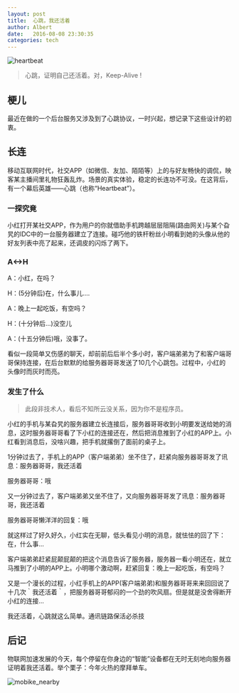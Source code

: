 ```yaml
---
layout: post
title:  心跳，我还活着
author: Albert
date:   2016-08-08 23:30:35
categories: tech
---
```


![heartbeat](https://mmbiz.qlogo.cn/mmbiz_png/jdLH3NftFiaaibkY66m8uZiaBfYiaFc3FicFLbUK2Jrp6lN3Ekias3Axkj3EmoPKzDlcu1Jp4Iu0JricZtrB95MeMibaew/0?wx_fmt=png)

> 心跳，证明自己还活着。对，Keep-Alive !

## 梗儿

最近在做的一个后台服务又涉及到了心跳协议，一时兴起，想记录下这些设计的初衷。

## 长连

移动互联网时代，社交APP（如微信、友加、陌陌等）上的与好友畅快的调侃，映客某主播间里礼物狂轰乱炸。场景的真实体验，稳定的长连功不可没。在这背后，有一个幕后英雄——心跳（也称“Heartbeat”）。

### 一探究竟

小红打开某社交APP，作为用户的你就借助手机跨越层层阻隔(路由网关)与某个旮旯的IDC中的一台服务器建立了连接。碰巧他的铁杆粉丝小明看到她的头像从他的好友列表中亮了起来，还调皮的闪烁了两下。

### A<->H

A：小红，在吗？

H：(5分钟后)在，什么事儿....

A：晚上一起吃饭，有空吗？

H：(十分钟后...)没空儿

A：(十五分钟后)哦，没事了。

看似一段简单又伤感的聊天，却前前后后半个多小时，客户端弟弟为了和客户端哥哥保持连接，在后台默默的给服务器哥哥发送了10几个心跳包。过程中，小红的头像时而灰时而亮。

### 发生了什么

> 此段非技术人，看后不知所云没关系，因为你不是程序员。

小红的手机与某旮旯的服务器建立长连接后，服务器哥哥收到小明要发送给她的消息，这时服务器哥哥看了下小红的连接还在，然后把消息推到了小红的APP上。小红看到消息后，没啥兴趣，把手机就撂倒了面前的桌子上。

1分钟过去了，手机上的APP（客户端弟弟）坐不住了，赶紧向服务器哥哥发了讯息：服务器哥哥，我还活着

服务器哥哥：哦

又一分钟过去了，客户端弟弟又坐不住了，又向服务器哥哥发了讯息：服务器哥哥，我还活着

服务器哥哥懒洋洋的回复：哦

就这样过了好久好久，小红实在无聊，低头看见小明的消息，就怯怯的回了下：在，什么事...

客户端弟弟赶紧屁颠屁颠的把这个消息告诉了服务器，服务器一看小明还在，就立马推到了小明的APP上。小明哪个激动啊，赶紧回复：晚上一起吃饭，有空吗？

又是一个漫长的过程，小红手机上的APP(客户端弟弟)和服务器哥哥来来回回说了十几次｀我还活着｀，把服务器哥哥郁闷的一个劲的吹风扇。但是就是没舍得断开小红的连接...

我还活着，心跳就这么简单。通讯链路保活必杀技

## 后记

物联网加速发展的今天，每个停留在你身边的“智能”设备都在无时无刻地向服务器证明着我还活着。举个栗子：今年火热的摩拜单车。

![mobike_nearby](https://mmbiz.qlogo.cn/mmbiz_png/jdLH3NftFiaaibkY66m8uZiaBfYiaFc3FicFLtaEytF1ZWj1rnJunAZ6ugicT6YVPjAP4I3Xh2ZKknHiaT3w57B2nialiaQ/0?wx_fmt=png)